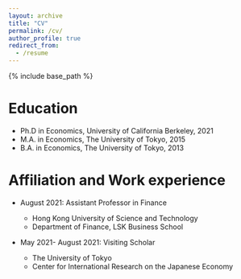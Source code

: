 ```yaml
---
layout: archive
title: "CV"
permalink: /cv/
author_profile: true
redirect_from:
  - /resume
---
```


{% include base_path %}

Education
======
* Ph.D in Economics, University of California Berkeley, 2021
* M.A. in Economics, The University of Tokyo, 2015
* B.A. in Economics, The University of Tokyo, 2013

Affiliation and Work experience
======
* August 2021: Assistant Professor in Finance
  * Hong Kong University of Science and Technology
  * Department of Finance, LSK Business School

* May 2021- August 2021: Visiting Scholar
  * The University of Tokyo
  * Center for International Research on the Japanese Economy

  

